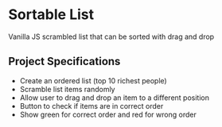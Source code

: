 # Sortable List

Vanilla JS scrambled list that can be sorted with drag and drop

## Project Specifications

- Create an ordered list (top 10 richest people)
- Scramble list items randomly
- Allow user to drag and drop an item to a different position
- Button to check if items are in correct order
- Show green for correct order and red for wrong order
